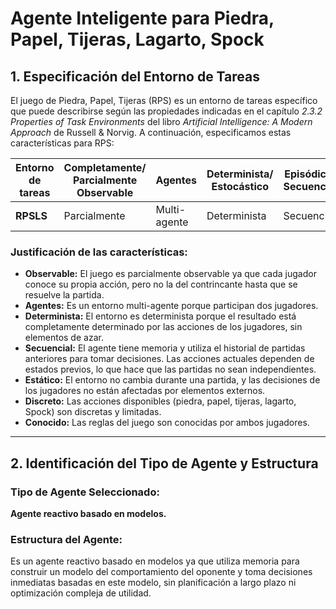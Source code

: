 # Agente Inteligente para Piedra, Papel, Tijeras, Lagarto, Spock

## 1. Especificación del Entorno de Tareas

El juego de Piedra, Papel, Tijeras (RPS) es un entorno de tareas específico que puede describirse según las propiedades indicadas en el capítulo *2.3.2 Properties of Task Environments* del libro *Artificial Intelligence: A Modern Approach* de Russell & Norvig. A continuación, especificamos estas características para RPS:

| **Entorno de tareas** | **Completamente/ Parcialmente Observable** | **Agentes** | **Determinista/ Estocástico** | **Episódico/ Secuencial** | **Estático/ Dinámico** | **Discreto/ Contínuo** | **Conocido/ Desconocido** |
|------------------------|----------------|-------------|------------------|---------------|--------------|--------------|--------------|
| **RPSLS**             | Parcialmente   | Multi-agente | Determinista    | Secuencial     | Estático     | Discreto     | Conocido    |

### Justificación de las características:
- **Observable:** El juego es parcialmente observable ya que cada jugador conoce su propia acción, pero no la del contrincante hasta que se resuelve la partida.
- **Agentes:** Es un entorno multi-agente porque participan dos jugadores.
- **Determinista:** El entorno es determinista porque el resultado está completamente determinado por las acciones de los jugadores, sin elementos de azar.
- **Secuencial:** El agente tiene memoria y utiliza el historial de partidas anteriores para tomar decisiones. Las acciones actuales dependen de estados previos, lo que hace que las partidas no sean independientes.
- **Estático:** El entorno no cambia durante una partida, y las decisiones de los jugadores no están afectadas por elementos externos.
- **Discreto:** Las acciones disponibles (piedra, papel, tijeras, lagarto, Spock) son discretas y limitadas.
- **Conocido:** Las reglas del juego son conocidas por ambos jugadores.

---

## 2. Identificación del Tipo de Agente y Estructura

### Tipo de Agente Seleccionado:
**Agente reactivo basado en modelos.**

### Estructura del Agente:
Es un agente reactivo basado en modelos ya que utiliza memoria para construir un modelo del comportamiento del oponente y toma decisiones inmediatas basadas en este modelo, sin planificación a largo plazo ni optimización compleja de utilidad.
